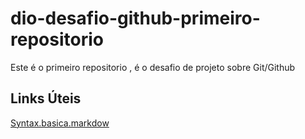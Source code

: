 # dio-desafio-github-primeiro-repositorio
Este é o primeiro repositorio , é o desafio de projeto sobre Git/Github 
## Links Úteis
[Syntax.basica.markdow](https://www.markdownguide.org/extended-syntax/)
